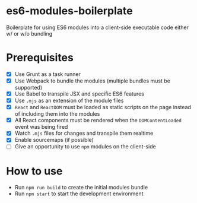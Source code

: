 # es6-modules-boilerplate
Boilerplate for using ES6 modules into a client-side executable code either w/ or w/o bundling

# Prerequisites
 - [x] Use Grunt as a task runner
 - [x] Use Webpack to bundle the modules (multiple bundles must be supported)
 - [x] Use Babel to transpile JSX and specific ES6 features
 - [x] Use `.mjs` as an extension of the module files
 - [x] `React` and `ReactDOM` must be loaded as static scripts on the page instead of including them into the modules
 - [x] All React components must be rendered when the `DOMContentLoaded` event was being fired
 - [x] Watch `.mjs` files for changes and transpile them realtime
 - [x] Enable sourcemaps (if possible)
 - [ ] Give an opportunity to use `npm` modules on the client-side

# How to use
 - Run `npm run build` to create the initial modules bundle
 - Run `npm start` to start the development environment
